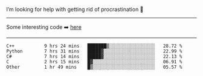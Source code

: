 I’m looking for help with getting rid of procrastination 🤔

-----

Some interesting code :arrow_right: [here](https://github.com/zhen8838/playground)

-----

<!--START_SECTION:waka-->

```text
C++           9 hrs 24 mins   ███████▒░░░░░░░░░░░░░░░░░   28.72 %
Python        7 hrs 31 mins   █████▓░░░░░░░░░░░░░░░░░░░   22.99 %
C#            7 hrs 14 mins   █████▓░░░░░░░░░░░░░░░░░░░   22.13 %
C             2 hrs 15 mins   █▓░░░░░░░░░░░░░░░░░░░░░░░   06.91 %
Other         1 hr 49 mins    █▒░░░░░░░░░░░░░░░░░░░░░░░   05.57 %
```

<!--END_SECTION:waka-->

<!--
**zhen8838/zhen8838** is a ✨ _special_ ✨ repository because its `README.md` (this file) appears on your GitHub profile.

Here are some ideas to get you started:

- 🔭 I’m currently working on ...
- 🌱 I’m currently learning ...
- 👯 I’m looking to collaborate on ...
 ...
- 💬 Ask me about ...
- 📫 How to reach me: ...
- 😄 Pronouns: ...
- ⚡ Fun fact: ...
-->
